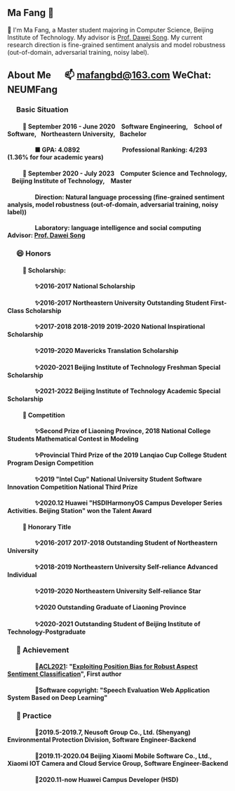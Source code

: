 ## Ma Fang 🤔

🔭 I'm Ma Fang, a Master student majoring in Computer Science, Beijing Institute of Technology. My advisor is [Prof. Dawei Song](https://cs.bit.edu.cn/szdw/jsml/js/sdw/index.htm).  My current research direction is
fine-grained sentiment analysis and model robustness (out-of-domain, adversarial training, noisy label).
## About Me &emsp;  📫 mafangbd@163.com  WeChat: NEUMFang
  ### &emsp; Basic Situation
   #### &emsp; &emsp;  🌱 September 2016 - June 2020 &ensp;  Software Engineering, &ensp;  School of Software,&ensp;  Northeastern University,&ensp;  Bachelor 
   #### &emsp; &emsp;&emsp;&emsp;   ■ GPA: 4.0892     &emsp; &emsp;  &emsp; &emsp; &emsp; &nbsp;     Professional Ranking: 4/293 (1.36% for four academic years)
   
   #### &emsp; &emsp; 🌱 September 2020 - July 2023 &ensp;  Computer Science and Technology, &ensp;  Beijing Institute of Technology, &ensp; Master
   #### &emsp; &emsp;&emsp;&emsp; Direction: Natural language processing (fine-grained sentiment analysis, model robustness (out-of-domain, adversarial training, noisy label))
   #### &emsp; &emsp;&emsp;&emsp; Laboratory: language intelligence and social computing   &ensp;  Advisor: [Prof. Dawei Song](https://cs.bit.edu.cn/szdw/jsml/js/sdw/index.htm)
  
  ### &emsp; 😄 Honors 
  #### &emsp; &emsp; 🌱  Scholarship:
  #### &emsp; &emsp;&emsp;&emsp; ✨2016-2017 National Scholarship 
  #### &emsp; &emsp;&emsp;&emsp; ✨2016-2017 Northeastern University Outstanding Student First-Class Scholarship
  #### &emsp; &emsp;&emsp;&emsp; ✨2017-2018 2018-2019 2019-2020 National Inspirational Scholarship
  #### &emsp; &emsp;&emsp;&emsp; ✨2019-2020 Mavericks Translation Scholarship
  #### &emsp; &emsp;&emsp;&emsp; ✨2020-2021 Beijing Institute of Technology Freshman Special Scholarship
  #### &emsp; &emsp;&emsp;&emsp; ✨2021-2022 Beijing Institute of Technology Academic Special Scholarship
 
  #### &emsp; &emsp; 🌱  Competition
  #### &emsp; &emsp;&emsp;&emsp; ✨Second Prize of Liaoning Province, 2018 National College Students Mathematical Contest in Modeling
  #### &emsp; &emsp;&emsp;&emsp; ✨Provincial Third Prize of the 2019 Lanqiao Cup College Student Program Design Competition
  #### &emsp; &emsp;&emsp;&emsp; ✨2019 "Intel Cup" National University Student Software Innovation Competition National Third Prize
  #### &emsp; &emsp;&emsp;&emsp; ✨2020.12 Huawei "HSDIHarmonyOS Campus Developer Series Activities. Beijing Station" won the Talent Award
  #### &emsp; &emsp; 🌱  Honorary Title
  #### &emsp; &emsp;&emsp;&emsp;   ✨2016-2017  2017-2018  Outstanding Student of Northeastern University 
  #### &emsp; &emsp;&emsp;&emsp;   ✨2018-2019 Northeastern University Self-reliance Advanced Individual
  #### &emsp; &emsp;&emsp;&emsp;   ✨2019-2020 Northeastern University Self-reliance Star
  #### &emsp; &emsp;&emsp;&emsp;   ✨2020 Outstanding Graduate of Liaoning Province
  #### &emsp; &emsp;&emsp;&emsp;   ✨2020-2021 Outstanding Student of Beijing Institute of Technology-Postgraduate

### &emsp; 🤔 Achievement
#### &emsp; &emsp;&emsp;&emsp; 🌱[ACL2021](https://2021.aclweb.org/): "[Exploiting Position Bias for Robust Aspect Sentiment Classification](https://arxiv.org/abs/2105.14210)", First author  

#### &emsp; &emsp;&emsp;&emsp; 🌱Software copyright: "Speech Evaluation Web Application System Based on Deep Learning"

### &emsp; 🤔 Practice
#### &emsp; &emsp;&emsp;&emsp; 🔭2019.5-2019.7, Neusoft Group Co., Ltd. (Shenyang) Environmental Protection Division, Software Engineer-Backend
#### &emsp; &emsp;&emsp;&emsp; 🔭2019.11-2020.04 Beijing Xiaomi Mobile Software Co., Ltd., Xiaomi IOT Camera and Cloud Service Group, Software Engineer-Backend
#### &emsp; &emsp;&emsp;&emsp; 🔭2020.11-now Huawei Campus Developer (HSD)


    

<!--
**BD-MF/BD-MF** is a ✨ _special_ ✨ repository because its `README.md` (this file) appears on your GitHub profile.

Here are some ideas to get you started:

- 🔭 I’m currently working on ...
- 🌱 I’m currently learning ...
- 👯 I’m looking to collaborate on ...
- 🤔 I’m looking for help with ...
- 💬 Ask me about ...
- 📫 How to reach me: ...
- 😄 Pronouns: ...
- ⚡ Fun fact: ...
- 👋
-->
